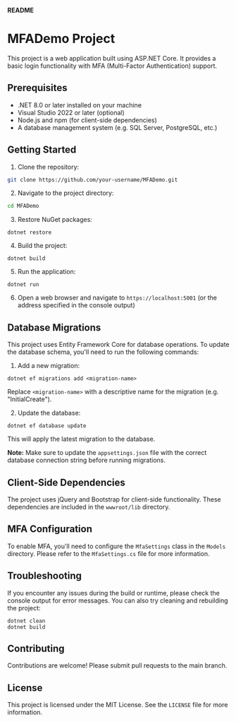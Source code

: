 **README**

# MFADemo Project

This project is a web application built using ASP.NET Core. It provides a basic login functionality with MFA (Multi-Factor Authentication) support.

## Prerequisites

* .NET 8.0 or later installed on your machine
* Visual Studio 2022 or later (optional)
* Node.js and npm (for client-side dependencies)
* A database management system (e.g. SQL Server, PostgreSQL, etc.)

## Getting Started

1. Clone the repository:
```bash
git clone https://github.com/your-username/MFADemo.git
```
2. Navigate to the project directory:
```bash
cd MFADemo
```
3. Restore NuGet packages:
```
dotnet restore
```
4. Build the project:
```
dotnet build
```
5. Run the application:
```
dotnet run
```
6. Open a web browser and navigate to `https://localhost:5001` (or the address specified in the console output)

## Database Migrations

This project uses Entity Framework Core for database operations. To update the database schema, you'll need to run the following commands:

1. Add a new migration:
```
dotnet ef migrations add <migration-name>
```
Replace `<migration-name>` with a descriptive name for the migration (e.g. "InitialCreate").

2. Update the database:
```
dotnet ef database update
```
This will apply the latest migration to the database.

**Note:** Make sure to update the `appsettings.json` file with the correct database connection string before running migrations.

## Client-Side Dependencies

The project uses jQuery and Bootstrap for client-side functionality. These dependencies are included in the `wwwroot/lib` directory.

## MFA Configuration

To enable MFA, you'll need to configure the `MfaSettings` class in the `Models` directory. Please refer to the `MfaSettings.cs` file for more information.

## Troubleshooting

If you encounter any issues during the build or runtime, please check the console output for error messages. You can also try cleaning and rebuilding the project:
```
dotnet clean
dotnet build
```
## Contributing

Contributions are welcome! Please submit pull requests to the main branch.

## License

This project is licensed under the MIT License. See the `LICENSE` file for more information.
